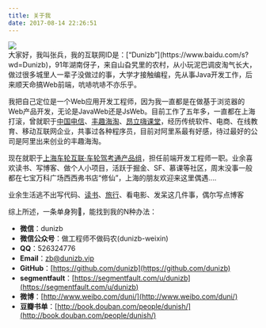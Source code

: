 ```yaml
---
title: 关于我
date: 2017-08-14 22:26:51
---
```

<div aligin="center"><img src="//dunizb.b0.upaiyun.com/my/myphots.jpg" /></div> 
大家好，我叫张兵，我的互联网ID是：[“Dunizb”](https://www.baidu.com/s?wd=Dunizb)，91年湖南伢子，来自山旮旯里的农村，从小玩泥巴调皮淘气长大，做过很多城里人一辈子没做过的事，大学才接触编程，先从事Java开发工作，后来顺天命搞Web前端，吭哧吭哧不亦乐乎。

我把自己定位是一个Web应用开发工程师，因为我一直都是在做基于浏览器的Web产品开发，无论是JavaWeb还是JsWeb。目前工作了五年多，一直都在上海打滚，曾就职于[中国电信](http://www.ideal.sh.cn/)、[丰趣海淘](http://www.fengqu.com/)、[昂立嗨课堂](http://www.onlyhi.cn/)，经历传统软件、电商、在线教育、移动互联网企业，共事过各种程序员，目前对阿里系最有好感，待过最好的公司是阿里出来创业的丰趣海淘。

现在就职于[上海车轮互联·车轮驾考通产品组](http://www.chelun.com/)，担任前端开发工程师一职。业余喜欢读书、写博客、做个人小项目，活跃于掘金、SF、慕课等社区，周末没事一般都在七宝万科广场西西弗书店“修仙”，上海的朋友欢迎来这里偶遇....

业余生活逃不出写代码、[读书](http://book.douban.com/people/dunish/)、[旅行](http://dunizb.github.io/footprint/)、看电影、发呆这几件事，偶尔写点博客

综上所述，一条单身狗🐶，能找到我的N种办法：

- **微信**：dunizb
- **微信公众号**：做工程师不做码农(dunizb-weixin)
- **QQ**：526324776
- **Email**：[zb@dunizb.vip](mailto:zb@dunizb.vip)
- **GitHub**：[https://github.com/dunizb](https://github.com/dunizb)
- **segmentfault**：[https://segmentfault.com/u/dunizb](https://segmentfault.com/u/dunizb)
- **微博**：[http://www.weibo.com/duni/](http://www.weibo.com/duni/)
- **豆瓣书单**：[http://book.douban.com/people/dunish/](http://book.douban.com/people/dunish/)